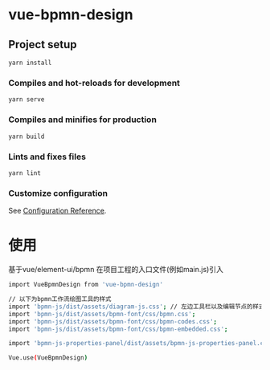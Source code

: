 # vue-bpmn-design

## Project setup
```
yarn install
```

### Compiles and hot-reloads for development
```
yarn serve
```

### Compiles and minifies for production
```
yarn build
```

### Lints and fixes files
```
yarn lint
```

### Customize configuration
See [Configuration Reference](https://cli.vuejs.org/config/).

# 使用

基于vue/element-ui/bpmn
在项目工程的入口文件(例如main.js)引入
```bash
import VueBpmnDesign from 'vue-bpmn-design'

// 以下为bpmn工作流绘图工具的样式
import 'bpmn-js/dist/assets/diagram-js.css'; // 左边工具栏以及编辑节点的样式
import 'bpmn-js/dist/assets/bpmn-font/css/bpmn.css';
import 'bpmn-js/dist/assets/bpmn-font/css/bpmn-codes.css';
import 'bpmn-js/dist/assets/bpmn-font/css/bpmn-embedded.css';

import 'bpmn-js-properties-panel/dist/assets/bpmn-js-properties-panel.css'; // 右边工具栏样式

Vue.use(VueBpmnDesign)

```